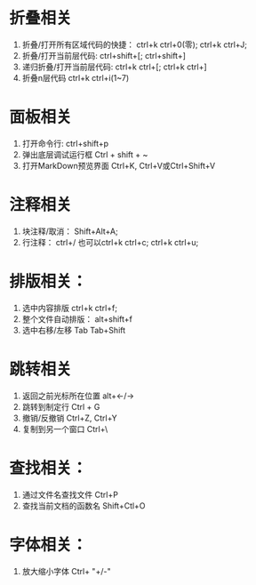 # 折叠相关
1. 折叠/打开所有区域代码的快捷：	ctrl+k ctrl+0(零);		ctrl+k ctrl+J;
1. 折叠/打开当前层代码: 			ctrl+shift+[; 			ctrl+shift+]
1. 递归折叠/打开当前层代码: 		ctrl+k ctrl+[; 			ctrl+k ctrl+]
1. 折叠n层代码						ctrl+k ctrl+i(1~7)

# 面板相关 
1. 打开命令行: 					ctrl+shift+p
1. 弹出底层调试运行框			Ctrl + shift + ~
1. 打开MarkDown预览界面		Ctrl+K, Ctrl+V或Ctrl+Shift+V

# 注释相关
1. 块注释/取消：				Shift+Alt+A;
4. 行注释：					ctrl+/	也可以ctrl+k ctrl+c;  ctrl+k ctrl+u;

# 排版相关：
1. 选中内容排版				ctrl+k ctrl+f;
6. 整个文件自动排版：			alt+shift+f
6. 选中右移/左移				Tab			Tab+Shift

# 跳转相关
1. 返回之前光标所在位置			alt+<-/->
1. 跳转到制定行					Ctrl + G
1. 撤销/反撤销					Ctrl+Z, Ctrl+Y
1. 复制到另一个窗口			Ctrl+\

# 查找相关：
1. 通过文件名查找文件			Ctrl+P
2. 查找当前文档的函数名			Shift+Ctl+O

# 字体相关：
1. 放大缩小字体				Ctrl+ "+/-"

